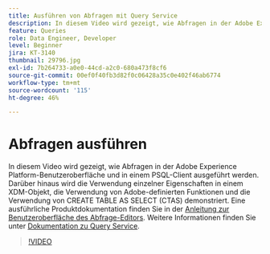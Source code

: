 ```yaml
---
title: Ausführen von Abfragen mit Query Service
description: In diesem Video wird gezeigt, wie Abfragen in der Adobe Experience Platform-Benutzeroberfläche und in einem PSQL-Client ausgeführt werden. Darüber hinaus wird die Verwendung einzelner Eigenschaften in einem XDM-Objekt, die Verwendung von Adobe-definierten Funktionen und die Verwendung von CREATE TABLE AS SELECT (CTAS) demonstriert.
feature: Queries
role: Data Engineer, Developer
level: Beginner
jira: KT-3140
thumbnail: 29796.jpg
exl-id: 7b264733-a0e0-44cd-a2c0-680a473f8cf6
source-git-commit: 00ef0f40fb3d82f0c06428a35c0e402f46ab6774
workflow-type: tm+mt
source-wordcount: '115'
ht-degree: 46%

---
```


# Abfragen ausführen

In diesem Video wird gezeigt, wie Abfragen in der Adobe Experience Platform-Benutzeroberfläche und in einem PSQL-Client ausgeführt werden. Darüber hinaus wird die Verwendung einzelner Eigenschaften in einem XDM-Objekt, die Verwendung von Adobe-definierten Funktionen und die Verwendung von CREATE TABLE AS SELECT (CTAS) demonstriert. Eine ausführliche Produktdokumentation finden Sie in der [Anleitung zur Benutzeroberfläche des Abfrage-Editors](https://experienceleague.adobe.com/docs/experience-platform/query/ui/user-guide.html?lang=de).
Weitere Informationen finden Sie unter [Dokumentation zu Query Service](https://experienceleague.adobe.com/docs/experience-platform/query/home.html?lang=de).

>[!VIDEO](https://video.tv.adobe.com/v/29796?learn=on)

